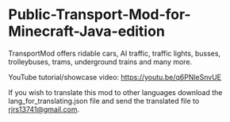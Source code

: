 # Public-Transport-Mod-for-Minecraft-Java-edition
TransportMod offers ridable cars, AI traffic, traffic lights, busses, trolleybuses, trams, underground trains and many more.

YouTube tutorial/showcase video: https://youtu.be/q6PNleSnvUE

If you wish to translate this mod to other languages download the lang_for_translating.json file and send the translated file to rjrs13741@gmail.com.
